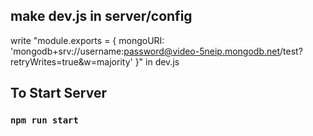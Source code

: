 ## make dev.js in server/config
write
"module.exports = {
    mongoURI: 'mongodb+srv://username:password@video-5neip.mongodb.net/test?retryWrites=true&w=majority'
}"
in dev.js

## To Start Server
### `npm run start`
